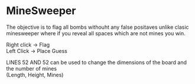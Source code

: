 # MineSweeper
The objective is to flag all bombs withouht any false positaves unlike clasic minesweeper where if you reveal all spaces which are not mines you win.

Right click → Flag\
Left Click → Place Guess

LINES 52 AND 52 can be used to change the dimensions of the board and the number of mines\
(Length, Height, Mines)
